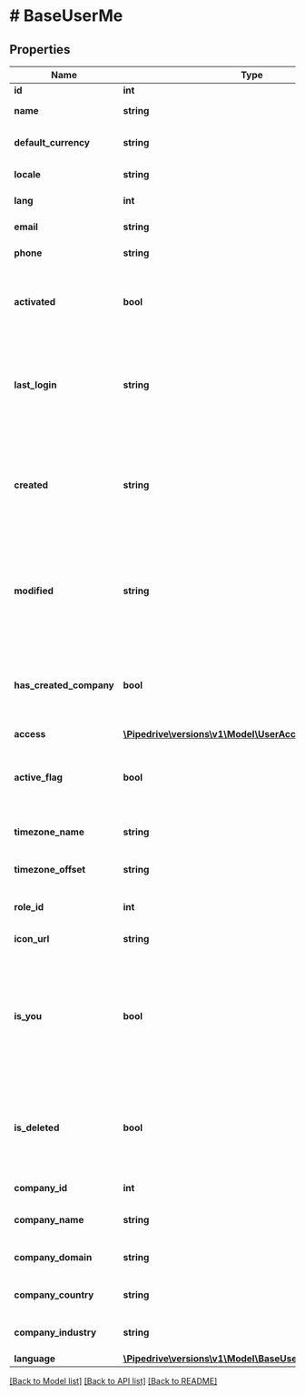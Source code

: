 # # BaseUserMe

## Properties

Name | Type | Description | Notes
------------ | ------------- | ------------- | -------------
**id** | **int** | The user ID | [optional]
**name** | **string** | The user name | [optional]
**default_currency** | **string** | The user default currency | [optional]
**locale** | **string** | The user locale | [optional]
**lang** | **int** | The user language ID | [optional]
**email** | **string** | The user email | [optional]
**phone** | **string** | The user phone | [optional]
**activated** | **bool** | Boolean that indicates whether the user is activated | [optional]
**last_login** | **string** | The last login date and time of the user. Format: YYYY-MM-DD HH:MM:SS | [optional]
**created** | **string** | The creation date and time of the user. Format: YYYY-MM-DD HH:MM:SS | [optional]
**modified** | **string** | The last modification date and time of the user. Format: YYYY-MM-DD HH:MM:SS | [optional]
**has_created_company** | **bool** | Boolean that indicates whether the user has created a company | [optional]
**access** | [**\Pipedrive\versions\v1\Model\UserAccess[]**](UserAccess.md) |  | [optional]
**active_flag** | **bool** | Boolean that indicates whether the user is activated | [optional]
**timezone_name** | **string** | The user timezone name | [optional]
**timezone_offset** | **string** | The user timezone offset | [optional]
**role_id** | **int** | The ID of the user role | [optional]
**icon_url** | **string** | The user icon URL | [optional]
**is_you** | **bool** | Boolean that indicates if the requested user is the same which is logged in (in this case, always true) | [optional]
**is_deleted** | **bool** | Boolean that indicates whether the user is deleted from the company | [optional]
**company_id** | **int** | The user company ID | [optional]
**company_name** | **string** | The user company name | [optional]
**company_domain** | **string** | The user company domain | [optional]
**company_country** | **string** | The user company country | [optional]
**company_industry** | **string** | The user company industry | [optional]
**language** | [**\Pipedrive\versions\v1\Model\BaseUserMeAllOfLanguage**](BaseUserMeAllOfLanguage.md) |  | [optional]

[[Back to Model list]](../../README.md#models) [[Back to API list]](../../README.md#endpoints) [[Back to README]](../../README.md)
